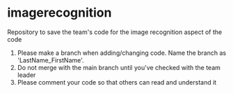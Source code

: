# imagerecognition
Repository to save the team's code for the image recognition aspect of the code



1. Please make a branch when adding/changing code. Name the branch as 'LastName_FirstName'.
3. Do not merge with the main branch until you've checked with the team leader
4. Please comment your code so that others can read and understand it
